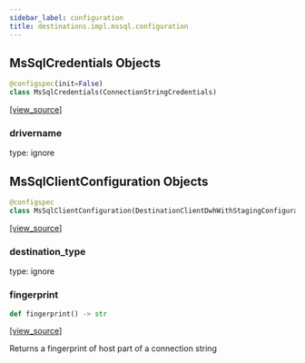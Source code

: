 ```yaml
---
sidebar_label: configuration
title: destinations.impl.mssql.configuration
---
```


## MsSqlCredentials Objects

```python
@configspec(init=False)
class MsSqlCredentials(ConnectionStringCredentials)
```

[[view_source]](https://github.com/dlt-hub/dlt/blob/f0690715274590fc4cacf1165e3661aaa7af1c15/dlt/destinations/impl/mssql/configuration.py#L14)

### drivername

type: ignore

## MsSqlClientConfiguration Objects

```python
@configspec
class MsSqlClientConfiguration(DestinationClientDwhWithStagingConfiguration)
```

[[view_source]](https://github.com/dlt-hub/dlt/blob/f0690715274590fc4cacf1165e3661aaa7af1c15/dlt/destinations/impl/mssql/configuration.py#L92)

### destination\_type

type: ignore

### fingerprint

```python
def fingerprint() -> str
```

[[view_source]](https://github.com/dlt-hub/dlt/blob/f0690715274590fc4cacf1165e3661aaa7af1c15/dlt/destinations/impl/mssql/configuration.py#L99)

Returns a fingerprint of host part of a connection string

